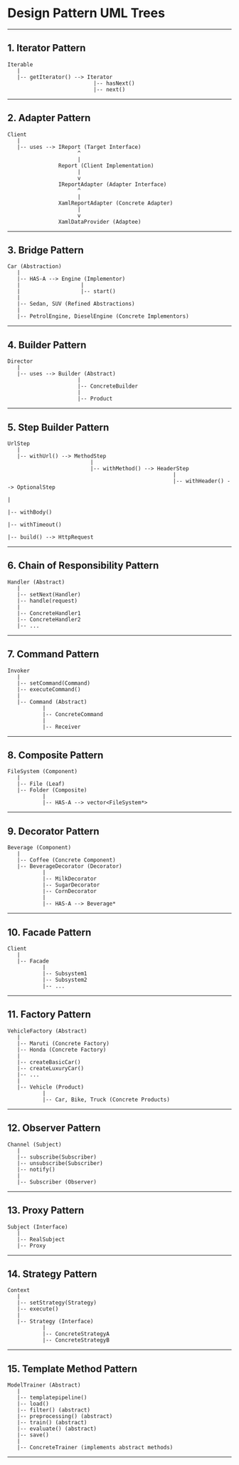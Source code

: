 # Design Pattern UML Trees


---

## 1. Iterator Pattern

```
Iterable
   |
   |-- getIterator() --> Iterator
                           |-- hasNext()
                           |-- next()
```


---

## 2. Adapter Pattern

```
Client
   |
   |-- uses --> IReport (Target Interface)
                      ^
                      |
                Report (Client Implementation)
                      |
                      v
                IReportAdapter (Adapter Interface)
                      ^
                      |
                XamlReportAdapter (Concrete Adapter)
                      |
                      v
                XamlDataProvider (Adaptee)
```


---

## 3. Bridge Pattern

```
Car (Abstraction)
   |
   |-- HAS-A --> Engine (Implementor)
   |                   |
   |                   |-- start()
   |
   |-- Sedan, SUV (Refined Abstractions)
   |
   |-- PetrolEngine, DieselEngine (Concrete Implementors)
```


---

## 4. Builder Pattern

```
Director
   |
   |-- uses --> Builder (Abstract)
                      |
                      |-- ConcreteBuilder
                      |
                      |-- Product
```


---

## 5. Step Builder Pattern

```
UrlStep
   |
   |-- withUrl() --> MethodStep
                          |
                          |-- withMethod() --> HeaderStep
                                                    |
                                                    |-- withHeader() --> OptionalStep
                                                                                 |
                                                                                 |-- withBody()
                                                                                 |-- withTimeout()
                                                                                 |-- build() --> HttpRequest
```


---

## 6. Chain of Responsibility Pattern

```
Handler (Abstract)
   |
   |-- setNext(Handler)
   |-- handle(request)
   |
   |-- ConcreteHandler1
   |-- ConcreteHandler2
   |-- ...
```


---

## 7. Command Pattern

```
Invoker
   |
   |-- setCommand(Command)
   |-- executeCommand()
   |
   |-- Command (Abstract)
           |
           |-- ConcreteCommand
           |
           |-- Receiver
```


---

## 8. Composite Pattern

```
FileSystem (Component)
   |
   |-- File (Leaf)
   |-- Folder (Composite)
           |
           |-- HAS-A --> vector<FileSystem*>
```


---

## 9. Decorator Pattern

```
Beverage (Component)
   |
   |-- Coffee (Concrete Component)
   |-- BeverageDecorator (Decorator)
           |
           |-- MilkDecorator
           |-- SugarDecorator
           |-- CornDecorator
           |
           |-- HAS-A --> Beverage*
```


---

## 10. Facade Pattern

```
Client
   |
   |-- Facade
           |
           |-- Subsystem1
           |-- Subsystem2
           |-- ...
```


---

## 11. Factory Pattern

```
VehicleFactory (Abstract)
   |
   |-- Maruti (Concrete Factory)
   |-- Honda (Concrete Factory)
   |
   |-- createBasicCar()
   |-- createLuxuryCar()
   |-- ...
   |
   |-- Vehicle (Product)
           |
           |-- Car, Bike, Truck (Concrete Products)
```


---

## 12. Observer Pattern

```
Channel (Subject)
   |
   |-- subscribe(Subscriber)
   |-- unsubscribe(Subscriber)
   |-- notify()
   |
   |-- Subscriber (Observer)
```


---

## 13. Proxy Pattern

```
Subject (Interface)
   |
   |-- RealSubject
   |-- Proxy
```


---

## 14. Strategy Pattern

```
Context
   |
   |-- setStrategy(Strategy)
   |-- execute()
   |
   |-- Strategy (Interface)
           |
           |-- ConcreteStrategyA
           |-- ConcreteStrategyB
```


---

## 15. Template Method Pattern

```
ModelTrainer (Abstract)
   |
   |-- templatepipeline()
   |-- load()
   |-- filter() (abstract)
   |-- preprocessing() (abstract)
   |-- train() (abstract)
   |-- evaluate() (abstract)
   |-- save()
   |
   |-- ConcreteTrainer (implements abstract methods)
```


---



